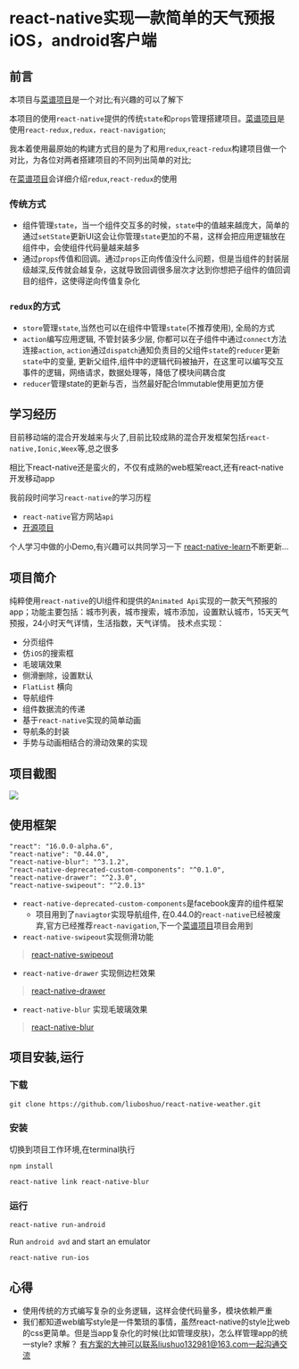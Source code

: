 # react-native实现一款简单的天气预报iOS，android客户端

## 前言

本项目与[菜谱项目](https://github.com/liuboshuo/react-native-food)是一个对比;有兴趣的可以了解下

本项目的使用```react-native```提供的传统```state```和```props```管理搭建项目。[菜谱项目](https://github.com/liuboshuo/react-native-food)是使用```react-redux,redux，react-navigation```;

我本着使用最原始的构建方式目的是为了和用```redux```,```react-redux```构建项目做一个对比，为各位对两者搭建项目的不同列出简单的对比;

在[菜谱项目](https://github.com/liuboshuo/react-native-food)会详细介绍```redux```,```react-redux```的使用

### 传统方式
* 组件管理```state```，当一个组件交互多的时候，```state```中的值越来越庞大，简单的通过```setState```更新UI这会让你管理```state```更加的不易，这样会把应用逻辑放在组件中，会使组件代码量越来越多
* 通过```props```传值和回调。通过```props```正向传值没什么问题，但是当组件的封装层级越深,反传就会越复杂，这就导致回调很多层次才达到你想把子组件的值回调目的组件，这使得逆向传值复杂化

### ```redux```的方式
* ```store```管理```state```,当然也可以在组件中管理```state```(不推荐使用), 全局的方式
* ```action```编写应用逻辑, 不管封装多少层, 你都可以在子组件中通过```connect```方法连接```action```, ```action```通过```dispatch```通知负责目的父组件```state```的```reducer```更新```state```中的变量, 更新父组件,组件中的逻辑代码被抽开，在这里可以编写交互事件的逻辑，网络请求，数据处理等，降低了模块间耦合度
* ```reducer```管理state的更新与否，当然最好配合Immutable使用更加方便

## 学习经历

目前移动端的混合开发越来与火了,目前比较成熟的混合开发框架包括```react-native,Ionic,Weex```等,总之很多

相比下react-native还是蛮火的，不仅有成熟的web框架react,还有react-native开发移动app

我前段时间学习```react-native```的学习历程
* ```react-native```官方网站```api```
* [开源项目](http://www.jianshu.com/p/470606826b12)


个人学习中做的小Demo,有兴趣可以共同学习一下
[react-native-learn](https://github.com/liuboshuo/react-native)不断更新...


## 项目简介

纯粹使用```react-native```的UI组件和提供的```Animated Api```实现的一款天气预报的app；功能主要包括：城市列表，城市搜索，城市添加，设置默认城市，15天天气预报，24小时天气详情，生活指数，天气详情。
技术点实现：
* 分页组件
* 仿```iOS```的搜索框
* 毛玻璃效果
* 侧滑删除，设置默认
* ```FlatList``` 横向
* 导航组件
* 组件数据流的传递
* 基于```react-native```实现的简单动画
* 导航条的封装
* 手势与动画相结合的滑动效果的实现


## 项目截图

![](https://github.com/liuboshuo/react-native-weather/blob/master/image/rn_weather.gif)


## 使用框架

```
"react": "16.0.0-alpha.6",
"react-native": "0.44.0",
"react-native-blur": "^3.1.2",
"react-native-deprecated-custom-components": "^0.1.0",
"react-native-drawer": "^2.3.0",
"react-native-swipeout": "^2.0.13"

```
* ```react-native-deprecated-custom-components```是facebook废弃的组件框架
  * 项目用到了```naviagtor```实现导航组件, 在0.44.0的```react-native```已经被废弃,官方已经推荐```react-navigation```,下一个[菜谱项目](https://github.com/liuboshuo/react-native-food)项目会用到
* ```react-native-swipeout```实现侧滑功能
> [react-native-swipeout](https://github.com/root-two/react-native-drawer)

* ```react-native-drawer``` 实现侧边栏效果
> [react-native-drawer](https://github.com/root-two/react-native-drawer)

* ```react-native-blur``` 实现毛玻璃效果
> [react-native-blur](https://github.com/react-native-community/react-native-blur)

## 项目安装,运行

### 下载

```
git clone https://github.com/liuboshuo/react-native-weather.git
```

### 安装

切换到项目工作环境,在terminal执行

```
npm install

react-native link react-native-blur

```

### 运行

```
react-native run-android
```

Run ```android avd``` and start an emulator
```
react-native run-ios

```

## 心得
* 使用传统的方式编写复杂的业务逻辑，这样会使代码量多，模块依赖严重
* 我们都知道web编写style是一件繁琐的事情，虽然react-native的style比web的css更简单。但是当app复杂化的时候(比如管理皮肤)，怎么样管理app的统一style? 求解？ 有方案的大神可以联系liushuo132981@163.com一起沟通交流
